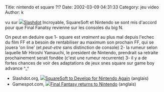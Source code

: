 Title: nintendo et square ?!?
Date: 2002-03-09 04:31:33
Category: jeu video
Author: k

vu sur <img src="/-images/lien.png"><a HREF="http://www.slashdot.org/">Slashdot</A>
Incroyable, SquareSoft et Nintendo se sont mis d'accord pour que Final Fanatsy revienne sur les consoles du big N.

On peut en deduire que
1- square est _vraiment_ au plus mal depuis l'echec du film FF et a besoin de rentabiliser au maximum son prochain FF, qui se jouera 'on line' (et _peut-etre_ sans distinction de console)
2- la rumeur selon laquelle Mr Hiroshi Yamauchi, le president de Nintendo, prendrait sa retraite prochainement serait fondée (c'est une rumeur recurrente)
3- il y a de fortes chances de voir des adaptations de jeux snes square sur game boy advance ^_^

- Slashdot.org, <img src="/-images/lien.png"><a HREF="http://slashdot.org/article.pl?sid=02/03/08/2229229">SquareSoft to Develop for Nintendo Again</A> (anglais)
- Gamespot.com, <img src="/-images/lien.png"><a HREF="http://gamespot.com/gamespot/stories/news/0,10870,2853838,00.html">Final Fantasy returns to Nintendo</A> (anglais)